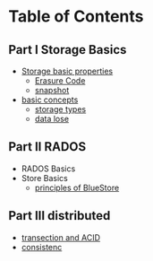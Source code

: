 # Table of Contents
## Part I Storage Basics
- [Storage basic properties](2019/存储的两个特性.md)
  - [Erasure Code](/2019/erasure_code.md)
  - [snapshot](/2019/snap.md)
- [basic concepts](/2019/存储的几个概念.md)
  - [storage types](/2019/store_types.md)
  - [data lose](/2019/data_lose.md)

## Part II RADOS
- RADOS Basics
- Store Basics
  - [principles of BlueStore](2019/bluestore_principles.md)

## Part III distributed
- [transection and ACID](/dist/acid.md)
- [consistenc](/dist/consistency.md)
